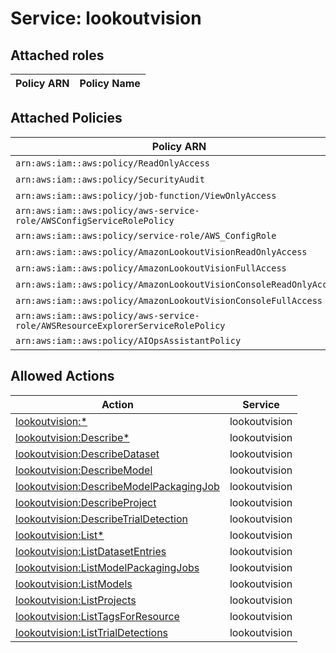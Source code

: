 # Service: lookoutvision

## Attached roles

| Policy ARN | Policy Name |
|------------|-------------|
## Attached Policies

| Policy ARN | Policy Name |
|------------|-------------|
| `arn:aws:iam::aws:policy/ReadOnlyAccess` | [ReadOnlyAccess](../policies.md#readonlyaccess) |
| `arn:aws:iam::aws:policy/SecurityAudit` | [SecurityAudit](../policies.md#securityaudit) |
| `arn:aws:iam::aws:policy/job-function/ViewOnlyAccess` | [ViewOnlyAccess](../policies.md#viewonlyaccess) |
| `arn:aws:iam::aws:policy/aws-service-role/AWSConfigServiceRolePolicy` | [AWSConfigServiceRolePolicy](../policies.md#awsconfigservicerolepolicy) |
| `arn:aws:iam::aws:policy/service-role/AWS_ConfigRole` | [AWS_ConfigRole](../policies.md#aws_configrole) |
| `arn:aws:iam::aws:policy/AmazonLookoutVisionReadOnlyAccess` | [AmazonLookoutVisionReadOnlyAccess](../policies.md#amazonlookoutvisionreadonlyaccess) |
| `arn:aws:iam::aws:policy/AmazonLookoutVisionFullAccess` | [AmazonLookoutVisionFullAccess](../policies.md#amazonlookoutvisionfullaccess) |
| `arn:aws:iam::aws:policy/AmazonLookoutVisionConsoleReadOnlyAccess` | [AmazonLookoutVisionConsoleReadOnlyAccess](../policies.md#amazonlookoutvisionconsolereadonlyaccess) |
| `arn:aws:iam::aws:policy/AmazonLookoutVisionConsoleFullAccess` | [AmazonLookoutVisionConsoleFullAccess](../policies.md#amazonlookoutvisionconsolefullaccess) |
| `arn:aws:iam::aws:policy/aws-service-role/AWSResourceExplorerServiceRolePolicy` | [AWSResourceExplorerServiceRolePolicy](../policies.md#awsresourceexplorerservicerolepolicy) |
| `arn:aws:iam::aws:policy/AIOpsAssistantPolicy` | [AIOpsAssistantPolicy](../policies.md#aiopsassistantpolicy) |

## Allowed Actions

| Action | Service |
|--------|---------|
| [lookoutvision:*](../actions.md#lookoutvision:all) | lookoutvision |
| [lookoutvision:Describe*](../actions.md#lookoutvision:describeall) | lookoutvision |
| [lookoutvision:DescribeDataset](../actions.md#lookoutvision:describedataset) | lookoutvision |
| [lookoutvision:DescribeModel](../actions.md#lookoutvision:describemodel) | lookoutvision |
| [lookoutvision:DescribeModelPackagingJob](../actions.md#lookoutvision:describemodelpackagingjob) | lookoutvision |
| [lookoutvision:DescribeProject](../actions.md#lookoutvision:describeproject) | lookoutvision |
| [lookoutvision:DescribeTrialDetection](../actions.md#lookoutvision:describetrialdetection) | lookoutvision |
| [lookoutvision:List*](../actions.md#lookoutvision:listall) | lookoutvision |
| [lookoutvision:ListDatasetEntries](../actions.md#lookoutvision:listdatasetentries) | lookoutvision |
| [lookoutvision:ListModelPackagingJobs](../actions.md#lookoutvision:listmodelpackagingjobs) | lookoutvision |
| [lookoutvision:ListModels](../actions.md#lookoutvision:listmodels) | lookoutvision |
| [lookoutvision:ListProjects](../actions.md#lookoutvision:listprojects) | lookoutvision |
| [lookoutvision:ListTagsForResource](../actions.md#lookoutvision:listtagsforresource) | lookoutvision |
| [lookoutvision:ListTrialDetections](../actions.md#lookoutvision:listtrialdetections) | lookoutvision |